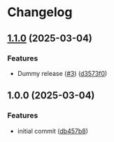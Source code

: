 # Changelog

## [1.1.0](https://github.com/Zeglius/media-automount-udev/compare/v1.0.0...v1.1.0) (2025-03-04)


### Features

* Dummy release ([#3](https://github.com/Zeglius/media-automount-udev/issues/3)) ([d3573f0](https://github.com/Zeglius/media-automount-udev/commit/d3573f0ce3dcd9deab85276075ce1db03b7f4200))

## 1.0.0 (2025-03-04)


### Features

* initial commit ([db457b8](https://github.com/Zeglius/media-automount-udev/commit/db457b8e4126ff922eecbb5f3ef88a3550b11b50))
